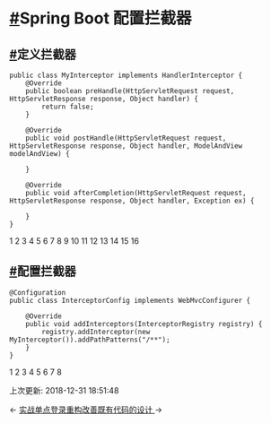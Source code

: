 # [#](https://funtl.com/zh/spring-cloud-itoken-codeing/Spring-Boot-拦截器.html#spring-boot-配置拦截器)Spring Boot 配置拦截器

## [#](https://funtl.com/zh/spring-cloud-itoken-codeing/Spring-Boot-拦截器.html#定义拦截器)定义拦截器

```text
public class MyInterceptor implements HandlerInterceptor {
    @Override
    public boolean preHandle(HttpServletRequest request, HttpServletResponse response, Object handler) {
        return false;
    }

    @Override
    public void postHandle(HttpServletRequest request, HttpServletResponse response, Object handler, ModelAndView modelAndView) {

    }

    @Override
    public void afterCompletion(HttpServletRequest request, HttpServletResponse response, Object handler, Exception ex) {

    }
}
```

1
2
3
4
5
6
7
8
9
10
11
12
13
14
15
16

## [#](https://funtl.com/zh/spring-cloud-itoken-codeing/Spring-Boot-拦截器.html#配置拦截器)配置拦截器

```text
@Configuration
public class InterceptorConfig implements WebMvcConfigurer {

    @Override
    public void addInterceptors(InterceptorRegistry registry) {
        registry.addInterceptor(new MyInterceptor()).addPathPatterns("/**");
    }
}
```

1
2
3
4
5
6
7
8

上次更新: 2018-12-31 18:51:48

← [实战单点登录](https://funtl.com/zh/spring-cloud-itoken-codeing/实战单点登录.html)[重构改善既有代码的设计 ](https://funtl.com/zh/spring-cloud-itoken-codeing/重构改善既有代码的设计.html)→